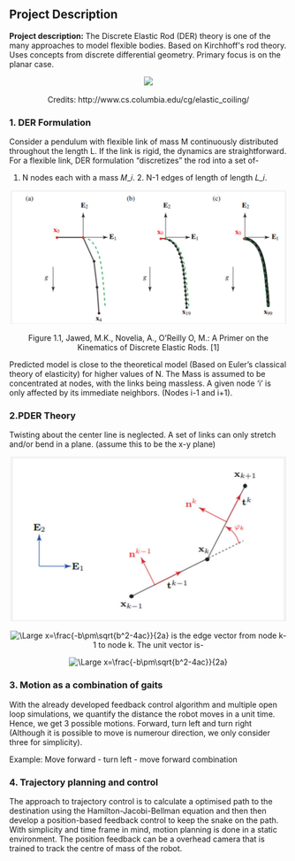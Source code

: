 ## Project Description

**Project description:** The Discrete Elastic Rod (DER) theory is one of the many approaches to model flexible bodies. Based on Kirchhoff's rod theory. Uses concepts from discrete differential geometry. Primary focus is on the planar case. 
<p align="center">
  <img src="images/coiling_1.gif?raw=true" width="500">
</p>
<p align="center">
  Credits: http://www.cs.columbia.edu/cg/elastic_coiling/
</p>

### 1. DER Formulation

Consider a pendulum with flexible link of mass M continuously distributed throughout the length L. If the link is rigid, the dynamics are straightforward. For a flexible link, DER formulation “discretizes” the rod into a set of-
  1. N nodes each with a mass 𝑀_𝑖.
	2. N-1 edges of length of length 𝐿_𝑖. 
<p align="center">
  <img src="images/pder1.JPG" height 100 width=500>
</p>
<p align="center">
  Figure 1.1, Jawed, M.K., Novelia, A., O’Reilly O, M.: A Primer on the Kinematics of Discrete Elastic Rods. [1]
</p>

Predicted model is close to the theoretical model (Based on Euler’s classical theory of elasticity) for higher values of N. The Mass is assumed to be concentrated at nodes, with the links being massless. A given node ‘i’ is only affected by its immediate neighbors. (Nodes i-1 and i+1).


### 2.PDER Theory
Twisting about the center line is neglected. A set of links can only stretch and/or bend in a plane. (assume this to be the x-y plane)

<p align="center">
  <img src="images/pder2.JPG" height 100 width=500>
</p>

<p align="center">
	<img src="https://latex.codecogs.com/svg.latex?\Large&space;e^k" title="\Large x=\frac{-b\pm\sqrt{b^2-4ac}}{2a}" />  is the edge vector from node k-1 to node k. The unit vector is-
</p>

<p align="center">
	<img src="https://latex.codecogs.com/svg.latex?\Large&space;t^k=\frac{|\overline{e^k}|}{\|\overline{e^k}\|}" title="\Large x=\frac{-b\pm\sqrt{b^2-4ac}}{2a}" />
</p>

### 3. Motion as a combination of gaits
With the already developed feedback control algorithm and multiple open loop simulations, we quantify the distance the robot moves in a unit time. Hence, we get 3 possible motions. Forward, turn left and turn right (Although it is possible to move is numerour direction, we only consider three for simplicity).

Example: Move forward - turn left - move forward combination


### 4. Trajectory planning and control

The approach to trajectory control is to calculate a optimised path to the destination using the Hamilton-Jacobi-Bellman equation and then then develop a position-based feedback control to keep the snake on the path. With simplicity and time frame in mind, motion planning is done in a static environment. The position feedback can be a overhead camera that is trained to track the centre of mass of the robot. 


